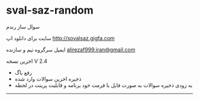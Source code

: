# sval-saz-random
سوال ساز رندم 

سایت برای دانلود اپ
http://sovalsaz.gigfa.com

ایمیل سرگروه تیم و سازنده
alirezaf999.iran@gmail.com

اخرین نسخه 
V 2.4
- رفع باگ
- ذخیره اخرین سوالات وارد شده
- به زودی ذخیره سوالات به صورت فایل با فرمت خود برنامه و قابلیت پرینت در لحظه
------------------------------
